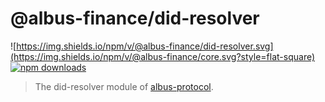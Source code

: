 # @albus-finance/did-resolver

![https://img.shields.io/npm/v/@albus-finance/did-resolver.svg](https://img.shields.io/npm/v/@albus-finance/core.svg?style=flat-square)
[![npm downloads](https://img.shields.io/npm/dt/@albus-finance/did-resolver.svg?maxAge=2592000&style=flat-square)](https://npm-stat.com/charts.html?package=@albus-finance/did-resolver)

> The did-resolver module of [albus-protocol](https://albus.finance/).
